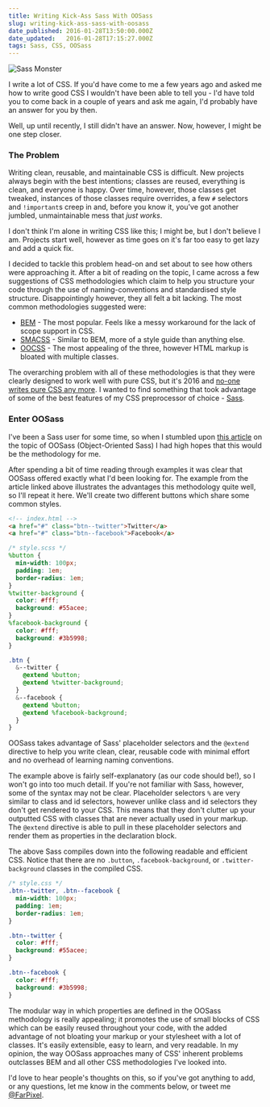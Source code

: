 ```yaml
---
title: Writing Kick-Ass Sass With OOSass
slug: writing-kick-ass-sass-with-oosass
date_published: 2016-01-28T13:50:00.000Z
date_updated:   2016-01-28T17:15:27.000Z
tags: Sass, CSS, OOSass
---
```


![Sass Monster](/blog/images/oosass-sass-monster.png)

I write a lot of CSS. If you'd have come to me a few years ago and asked me how to write good CSS I wouldn't have been able to tell you - I'd have told you to come back in a couple of years and ask me again, I'd probably have an answer for you by then.

Well, up until recently, I still didn't have an answer. Now, however, I might be one step closer.

### The Problem

Writing clean, reusable, and maintainable CSS is difficult. New projects always begin with the best intentions; classes are reused, everything is clean, and everyone is happy. Over time, however, those classes get tweaked, instances of those classes require overrides, a few `#` selectors and `!important`s creep in and, before you know it, you've got another jumbled, unmaintainable mess that _just works_.

I don't think I'm alone in writing CSS like this; I might be, but I don't believe I am. Projects start well, however as time goes on it's far too easy to get lazy and add a quick fix.

I decided to tackle this problem head-on and set about to see how others were approaching it. After a bit of reading on the topic, I came across a few suggestions of CSS methodologies which claim to help you structure your code through the use of naming-conventions and standardised style structure. Disappointingly however, they all felt a bit lacking. The most common methodologies suggested were:

- [BEM](http://getbem.com/introduction/) - The most popular. Feels like a messy workaround for the lack of scope support in CSS.
- [SMACSS](https://smacss.com/) - Similar to BEM, more of a style guide than anything else.
- [OOCSS](https://www.smashingmagazine.com/2011/12/an-introduction-to-object-oriented-css-oocss/) - The most appealing of the three, however HTML markup is bloated with multiple classes.

The overarching problem with all of these methodologies is that they were clearly designed to work well with pure CSS, but it's 2016 and [no-one writes pure CSS any more](https://twitter.com/FarPixel/status/692473007982379008). I wanted to find something that took advantage of some of the best features of my CSS preprocessor of choice - [Sass](http://sass-lang.com/).

### Enter OOSass

I've been a Sass user for some time, so when I stumbled upon [this article](http://thesassway.com/intermediate/using-object-oriented-css-with-sass) on the topic of OOSass (Object-Oriented Sass) I had high hopes that this would be the methodology for me.

After spending a bit of time reading through examples it was clear that OOSass offered exactly what I'd been looking for. The example from the article linked above illustrates the advantages this methodology quite well, so I'll repeat it here. We'll create two different buttons which share some common styles.

```html
<!-- index.html -->
<a href="#" class="btn--twitter">Twitter</a>
<a href="#" class="btn--facebook">Facebook</a>
```
```scss
/* style.scss */
%button {
  min-width: 100px;
  padding: 1em;
  border-radius: 1em;
}
%twitter-background {
  color: #fff;
  background: #55acee;
}
%facebook-background {
  color: #fff;
  background: #3b5998;
}

.btn {
  &--twitter {
    @extend %button;
    @extend %twitter-background;
  }
  &--facebook {
    @extend %button;
    @extend %facebook-background;
  }
}
```

OOSass takes advantage of Sass' placeholder selectors and the `@extend` directive to help you write clean, clear, reusable code with minimal effort and no overhead of learning naming conventions.

The example above is fairly self-explanatory (as our code should be!), so I won't go into too much detail. If you're not familiar with Sass, however, some of the syntax may not be clear. Placeholder selectors `%` are very similar to class and id selectors, however unlike class and id selectors they don't get rendered to your CSS. This means that they don't clutter up your outputted CSS with classes that are never actually used in your markup. The `@extend` directive is able to pull in these placeholder selectors and render them as properties in the declaration block.

The above Sass compiles down into the following readable and efficient CSS. Notice that there are no `.button`, `.facebook-background`, or `.twitter-background` classes in the compiled CSS.

```css
/* style.css */
.btn--twitter, .btn--facebook {
  min-width: 100px;
  padding: 1em;
  border-radius: 1em;
}

.btn--twitter {
  color: #fff;
  background: #55acee;
}

.btn--facebook {
  color: #fff;
  background: #3b5998;
}
```

The modular way in which properties are defined in the OOSass methodology is really appealing; it promotes the use of small blocks of CSS which can be easily reused throughout your code, with the added advantage of not bloating your markup or your stylesheet with a lot of classes. It's easily extensible, easy to learn, and very readable. In my opinion, the way OOSass approaches many of CSS' inherent problems outclasses BEM and all other CSS methodologies I've looked into.

I'd love to hear people's thoughts on this, so if you've got anything to add, or any questions, let me know in the comments below, or tweet me [@FarPixel](https://twitter.com/farpixel).